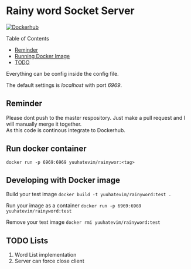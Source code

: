# Rainy word Socket Server
[![Dockerhub](https://img.shields.io/docker/automated/yuuhatevim/rainyword)](https://hub.docker.com/r/yuuhatevim/rainyword)

Table of Contents
- [Reminder](#reminder)
- [Running Docker Image](#run-docker-container)
- [TODO](#todo-lists)

Everything can be config inside the config file.

The default settings is *localhost* with port *6969*.

## Reminder
Please dont push to the master respository. Just make a pull request and I will manually merge it together.<br>
As this code is continous integrate to Dockerhub.

## Run docker container
`docker run -p 6969:6969 yuuhatevim/rainywor:<tag>`

## Developing with Docker image
Build your test image
`docker build -t yuuhatevim/rainyword:test .`

Run your image as a container
`docker run -p 6969:6969 yuuhatevim/rainyword:test`

Remove your test image
`docker rmi yuuhatevim/rainyword:test`

## TODO Lists
1. Word List implementation
2. Server can force close client
